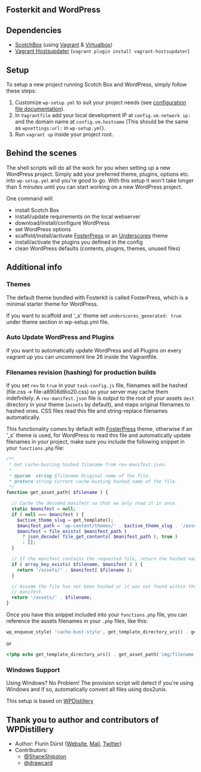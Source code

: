 Fosterkit and WordPress
-----------------------

## Dependencies
- [ScotchBox](https://box.scotch.io) (using [Vagrant](https://vagrantup.com) & [Virtualbox](https://virtualbox.org))
- [Vagrant Hostsupdater](https://github.com/cogitatio/vagrant-hostsupdater) (`vagrant plugin install vagrant-hostsupdater`)

## Setup
To setup a new project running Scotch Box and WordPress, simply follow these steps:

1. Customize `wp-setup.yml` to suit your project needs (see [configuration file documentation](README-WP-SETUP.md)).
2. In `Vagrantfile` add your local development IP at `config.vm.network ip:` and the domain name at `config.vm.hostname` (This should be the same as `wpsettings:url:` in `wp-setup.yml`).
3. Run `vagrant up` inside your project root.

## Behind the scenes
The shell scripts will do all the work for you when setting up a new WordPress project. Simply add your preferred theme, plugins, options etc. into `wp-setup.yml` and you're good to go. With this setup it won't take longer than 5 minutes until you can start working on a new WordPress project.

One command will:
- install Scotch Box
- install/update requirements on the local webserver
- download/install/configure WordPress
- set WordPress options
- scaffold/install/activate [FosterPress] or an [Underscores] theme
- install/activate the plugins you defined in the config
- clean WordPress defaults (contents, plugins, themes, unused files)

[FosterPress]: https://github.com/CosminAnca/fosterpress
[Underscores]: https://underscores.me

## Additional info

### Themes
The default theme bundled with Fosterkit is called FosterPress, which is a minimal starter theme for WordPress.

If you want to scaffold and '_s' theme set `underscores_generated: true` under theme section in wp-setup.yml file.

### Auto Update WordPress and Plugins
If you want to automatically update WordPress and all Plugins on every vagrant up you can uncomment line 26 inside the Vagrantfile.

### Filenames revision (hashing) for production builds
If you set `rev` to `true` in your `task-config.js` file, filenames will be hashed (file.css -> file-a8908d9io20.css) so your server may cache them indefinitely. A `rev-manifest.json` file is output to the root of your assets `dest` directory in your theme (`assets` by default), and maps original filenames to hashed ones. CSS files read this file and string-replace filenames automatically.

This functionality comes by default with [FosterPress] theme, otherwise if an '_s' theme is used, for WordPress to read this file and automatically update filenames in your project, make sure you include the following snippet in your `functions.php` file:

```php
/**
 * Get cache-busting hashed filename from rev-manifest.json.
 *
 * @param  string $filename Original name of the file.
 * @return string Current cache-busting hashed name of the file.
 */
function get_asset_path( $filename ) {

  // Cache the decoded manifest so that we only read it in once.
  static $manifest = null;
  if ( null === $manifest ) {
    $active_theme_slug = get_template();
    $manifest_path = 'wp-content/themes/' . $active_theme_slug . '/assets/rev-manifest.json';
    $manifest = file_exists( $manifest_path )
      ? json_decode( file_get_contents( $manifest_path ), true )
      : [];
  }

  // If the manifest contains the requested file, return the hashed name.
  if ( array_key_exists( $filename, $manifest ) ) {
    return '/assets/' . $manifest[ $filename ];
  }

  // Assume the file has not been hashed or it was not found within the
  // manifest.
  return '/assets/' . $filename;
}
```

Once you have this snippet included into your `functions.php` file, you can reference the assets filenames in your `.php` files, like this:

```php
wp_enqueue_style( 'cache-bust-style', get_template_directory_uri() . get_asset_path('style/style.css'), array(), null, false );
```

or

```php
<?php echo get_template_directory_uri() . get_asset_path('img/filename.jpg') ?>
```

### Windows Support
Using Windows? No Problem! The provision script will detect if you're using Windows and if so, automatically convert all files using dos2unix.

This setup is based on [WPDistillery](https://github.com/flurinduerst/WPDistillery)

## Thank you to author and contributors of WPDistillery

* Author: Flurin Dürst ([Website](https://flurinduerst.ch), [Mail](mailto:flurin@flurinduerst.ch), [Twitter](https://twitter.com/flurinduerst))
* Contributors:
  * [@ShaneShipston](https://github.com/ShaneShipston)
  * [@drawcard](https://github.com/drawcard)
